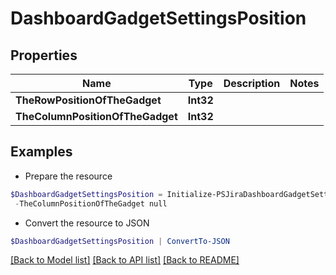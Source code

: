 # DashboardGadgetSettingsPosition
## Properties

Name | Type | Description | Notes
------------ | ------------- | ------------- | -------------
**TheRowPositionOfTheGadget** | **Int32** |  | 
**TheColumnPositionOfTheGadget** | **Int32** |  | 

## Examples

- Prepare the resource
```powershell
$DashboardGadgetSettingsPosition = Initialize-PSJiraDashboardGadgetSettingsPosition  -TheRowPositionOfTheGadget null `
 -TheColumnPositionOfTheGadget null
```

- Convert the resource to JSON
```powershell
$DashboardGadgetSettingsPosition | ConvertTo-JSON
```

[[Back to Model list]](../README.md#documentation-for-models) [[Back to API list]](../README.md#documentation-for-api-endpoints) [[Back to README]](../README.md)

